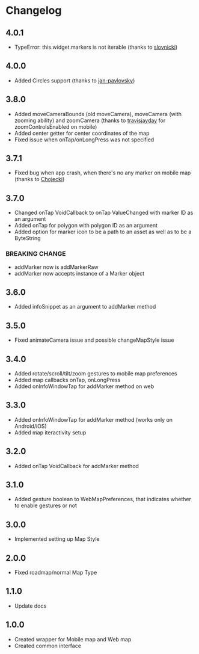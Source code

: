 # Changelog

## 4.0.1

* TypeError: this.widget.markers is not iterable (thanks to [slovnicki](https://github.com/slovnicki))

## 4.0.0

* Added Circles support (thanks to [jan-pavlovsky](https://github.com/jan-pavlovsky))

## 3.8.0

* Added moveCameraBounds (old moveCamera), moveCamera (with zooming ability) and zoomCamera (thanks to [travisjayday](https://github.com/travisjayday) for zoomControlsEnabled on mobile)
* Added center getter for center coordinates of the map
* Fixed issue when onTap/onLongPress was not specified

## 3.7.1

* Fixed bug when app crash, when there's no any marker on mobile map (thanks to [Chojecki](https://github.com/Chojecki))

## 3.7.0

* Changed onTap VoidCallback to onTap ValueChanged with marker ID as an argument
* Added onTap for polygon with polygon ID as an argument
* Added option for marker icon to be a path to an asset as well as to be a ByteString

### BREAKING CHANGE
* addMarker now is addMarkerRaw
* addMarker now accepts instance of a Marker object

## 3.6.0

* Added infoSnippet as an argument to addMarker method

## 3.5.0

* Fixed animateCamera issue and possible changeMapStyle issue

## 3.4.0

* Added rotate/scroll/tilt/zoom gestures to mobile map preferences
* Added map callbacks onTap, onLongPress
* Added onInfoWindowTap for addMarker method on web

## 3.3.0

* Added onInfoWindowTap for addMarker method (works only on Android/iOS)
* Added map iteractivity setup

## 3.2.0

* Added onTap VoidCallback for addMarker method

## 3.1.0

* Added gesture boolean to WebMapPreferences, that indicates whether to enable gestures or not

## 3.0.0

* Implemented setting up Map Style

## 2.0.0

* Fixed roadmap/normal Map Type

## 1.1.0

* Update docs

## 1.0.0

* Created wrapper for Mobile map and Web map
* Created common interface
